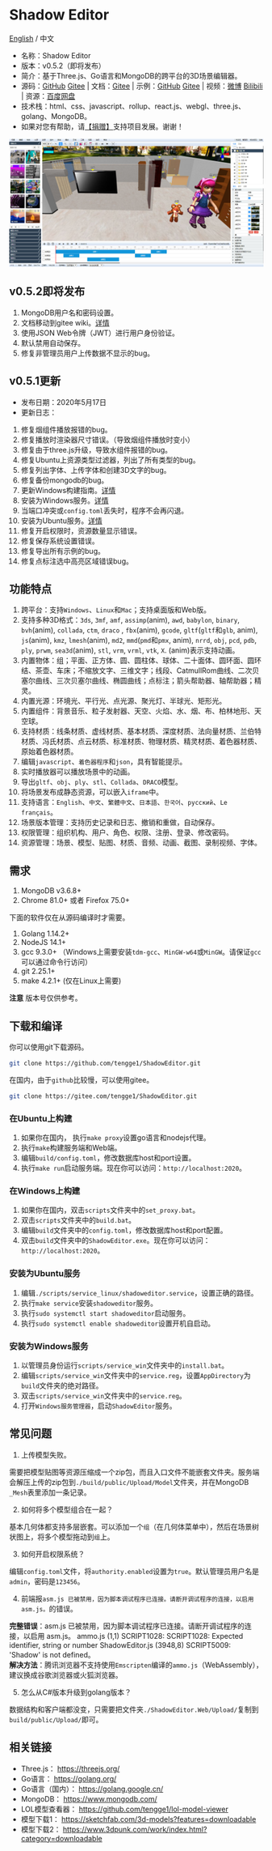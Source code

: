 # Shadow Editor

[English](README.md) / 中文

* 名称：Shadow Editor
* 版本：v0.5.2（即将发布）
* 简介：基于Three.js、Go语言和MongoDB的跨平台的3D场景编辑器。
* 源码：[GitHub](https://github.com/tengge1/ShadowEditor) [Gitee](https://gitee.com/tengge1/ShadowEditor) | 文档：[Gitee](https://gitee.com/tengge1/ShadowEditor/wikis/pages) | 示例：[GitHub](https://tengge1.github.io/ShadowEditor-examples/) [Gitee](http://tengge1.gitee.io/shadoweditor-examples/) | 视频：[微博](https://weibo.com/tv/v/IjIn9AyvX?fid=1034:4446986821107725) [Bilibili](https://www.bilibili.com/video/av78428475?from=search&seid=9203731141485399611) | 资源：[百度网盘](https://pan.baidu.com/s/1IxJVM6fFLoIAJG-GKHjVTA)
* 技术栈：html、css、javascript、rollup、react.js、webgl、three.js、golang、MongoDB。
* 如果对您有帮助，请[【捐赠】](https://gitee.com/tengge1/ShadowEditor)支持项目发展。谢谢！

![image](images/scene20200301.jpg)

## v0.5.2即将发布

1. MongoDB用户名和密码设置。
2. 文档移动到gitee wiki。[详情](https://gitee.com/tengge1/ShadowEditor/wikis/pages)
3. 使用JSON Web令牌（JWT）进行用户身份验证。
4. 默认禁用自动保存。
5. 修复非管理员用户上传数据不显示的bug。

## v0.5.1更新

* 发布日期：2020年5月17日
* 更新日志：

1. 修复烟组件播放报错的bug。
2. 修复播放时渲染器尺寸错误。（导致烟组件播放时变小）
3. 修复由于three.js升级，导致水组件报错的bug。
4. 修复Ubuntu上资源类型过滤器，列出了所有类型的bug。
5. 修复列出字体、上传字体和创建3D文字的bug。
6. 修复备份mongodb的bug。
7. 更新Windows构建指南。[详情](#在windows上构建)
8. 安装为Windows服务。[详情](#安装为windows服务)
9. 当端口冲突或`config.toml`丢失时，程序不会再闪退。
10. 安装为Ubuntu服务。[详情](#安装为ubuntu服务)
11. 修复开启权限时，资源数量显示错误。
12. 修复保存系统设置错误。
13. 修复导出所有示例的bug。
14. 修复点标注选中高亮区域错误bug。

## 功能特点

1. 跨平台：支持`Windows`、`Linux`和`Mac`；支持桌面版和Web版。
2. 支持多种3D格式：`3ds`, `3mf`, `amf`, `assimp`(anim), `awd`, `babylon`, `binary`, `bvh`(anim), `collada`, `ctm`, `draco` , `fbx`(anim), `gcode`, `gltf`(`gltf`和`glb`, anim), `js`(anim), `kmz`, `lmesh`(anim), `md2`, `mmd`(`pmd`和`pmx`, anim), `nrrd`, `obj`, `pcd`, `pdb`, `ply`, `prwm`, `sea3d`(anim), `stl`, `vrm`, `vrml`, `vtk`, `X`. (anim)表示支持动画。
3. 内置物体：组；平面、正方体、圆、圆柱体、球体、二十面体、圆环面、圆环结、茶壶、车床；不缩放文字、三维文字；线段、CatmullRom曲线、二次贝塞尔曲线、三次贝塞尔曲线、椭圆曲线；点标注；箭头帮助器、轴帮助器；精灵。
4. 内置光源：环境光、平行光、点光源、聚光灯、半球光、矩形光。
5. 内置组件：背景音乐、粒子发射器、天空、火焰、水、烟、布、柏林地形、天空球。
6. 支持材质：线条材质、虚线材质、基本材质、深度材质、法向量材质、兰伯特材质、冯氏材质、点云材质、标准材质、物理材质、精灵材质、着色器材质、原始着色器材质。
7. 编辑`javascript`、`着色器程序`和`json`，具有智能提示。
8. 实时播放器可以播放场景中的动画。
9. 导出`gltf`、`obj`、`ply`、`stl`、`Collada`、`DRACO`模型。
10. 将场景发布成静态资源，可以嵌入`iframe`中。
11. 支持语言：`English`、`中文`、`繁體中文`、`日本語`、`한국어`、`русский`、`Le français`。
12. 场景版本管理：支持历史记录和日志、撤销和重做，自动保存。
13. 权限管理：组织机构、用户、角色、权限、注册、登录、修改密码。
14. 资源管理：场景、模型、贴图、材质、音频、动画、截图、录制视频、字体。

## 需求

1. MongoDB v3.6.8+
2. Chrome 81.0+ 或者 ​​Firefox 75.0+

下面的软件仅在从源码编译时才需要。

1. Golang 1.14.2+
2. NodeJS 14.1+
3. gcc 9.3.0+ （Windows上需要安装`tdm-gcc`、`MinGW-w64`或`MinGW`。请保证`gcc`可以通过命令行访问）
4. git 2.25.1+
5. make 4.2.1+ (仅在Linux上需要)

**注意** 版本号仅供参考。

## 下载和编译

你可以使用git下载源码。

```bash
git clone https://github.com/tengge1/ShadowEditor.git
```

在国内，由于`github`比较慢，可以使用gitee。

```bash
git clone https://gitee.com/tengge1/ShadowEditor.git
```

### 在Ubuntu上构建

1. 如果你在国内， 执行`make proxy`设置go语言和nodejs代理。
2. 执行`make`构建服务端和Web端。
3. 编辑`build/config.toml`，修改数据库host和port设置。
4. 执行`make run`启动服务端。现在你可以访问：`http://localhost:2020`。

### 在Windows上构建

1. 如果你在国内，双击`scripts`文件夹中的`set_proxy.bat`。
2. 双击`scripts`文件夹中的`build.bat`。
3. 编辑`build`文件夹中的`config.toml`，修改数据库host和port配置。
4. 双击`build`文件夹中的`ShadowEditor.exe`。现在你可以访问：`http://localhost:2020`。

### 安装为Ubuntu服务

1. 编辑`./scripts/service_linux/shadoweditor.service`，设置正确的路径。
2. 执行`make service`安装`shadoweditor`服务。
3. 执行`sudo systemctl start shadoweditor`启动服务。
4. 执行`sudo systemctl enable shadoweditor`设置开机自启动。

### 安装为Windows服务

1. 以管理员身份运行`scripts/service_win`文件夹中的`install.bat`。
2. 编辑`scripts/service_win`文件夹中的`service.reg`，设置`AppDirectory`为`build`文件夹的绝对路径。
3. 双击`scripts/service_win`文件夹中的`service.reg`。
4. 打开`Windows服务管理器`，启动`ShadowEditor`服务。

## 常见问题

1. 上传模型失败。

需要把模型贴图等资源压缩成一个zip包，而且入口文件不能嵌套文件夹。服务端会解压上传的zip包到`./build/public/Upload/Model`文件夹，并在MongoDB `_Mesh`表里添加一条记录。

2. 如何将多个模型组合在一起？

基本几何体都支持多层嵌套。可以添加一个`组`（在几何体菜单中），然后在场景树状图上，将多个模型拖动到`组`上。

3. 如何开启权限系统？

编辑`config.toml`文件，将`authority.enabled`设置为`true`。默认管理员用户名是`admin`，密码是`123456`。

4. 前端报`asm.js 已被禁用，因为脚本调试程序已连接。请断开调试程序的连接，以启用 asm.js。`的错误。

**完整错误**：asm.js 已被禁用，因为脚本调试程序已连接。请断开调试程序的连接，以启用 asm.js。 ammo.js (1,1) SCRIPT1028: SCRIPT1028: Expected identifier, string or number ShadowEditor.js (3948,8) SCRIPT5009: 'Shadow' is not defined。  
**解决方法**：腾讯浏览器不支持使用`Emscripten`编译的`ammo.js`（WebAssembly），建议换成谷歌浏览器或火狐浏览器。

5. 怎么从C#版本升级到golang版本？

数据结构和客户端都没变，只需要把文件夹`./ShadowEditor.Web/Upload/`复制到`build/public/Upload/`即可。

## 相关链接

* Three.js： https://threejs.org/
* Go语言： https://golang.org/
* Go语言（国内）： https://golang.google.cn/
* MongoDB： https://www.mongodb.com/
* LOL模型查看器： https://github.com/tengge1/lol-model-viewer
* 模型下载1： https://sketchfab.com/3d-models?features=downloadable
* 模型下载2： https://www.3dpunk.com/work/index.html?category=downloadable